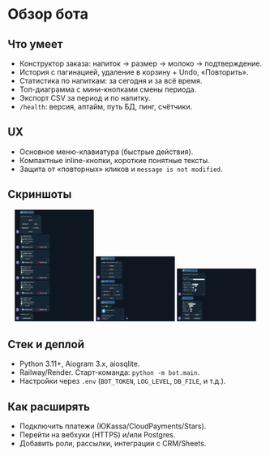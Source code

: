 # Обзор бота

## Что умеет
- Конструктор заказа: напиток → размер → молоко → подтверждение.
- История с пагинацией, удаление в корзину + Undo, «Повторить».
- Статистика по напиткам: за сегодня и за всё время.
- Топ-диаграмма с мини-кнопками смены периода.
- Экспорт CSV за период и по напитку.
- `/health`: версия, аптайм, путь БД, пинг, счётчики.

## UX
- Основное меню-клавиатура (быстрые действия).
- Компактные inline-кнопки, короткие понятные тексты.
- Защита от «повторных» кликов и `message is not modified`.

## Скриншоты
<p align="center">
  <img src="docs/img/history.png"     alt="История" width="31%">
  <img src="docs/img/export.png"      alt="Экспорт" width="31%">
  <img src="docs/img/stats-top.png"   alt="Заказ"   width="31%">
</p>

## Стек и деплой
- Python 3.11+, Aiogram 3.x, aiosqlite.
- Railway/Render. Старт-команда: `python -m bot.main`.
- Настройки через `.env` (`BOT_TOKEN`, `LOG_LEVEL`, `DB_FILE`, и т.д.).

## Как расширять
- Подключить платежи (ЮKassa/CloudPayments/Stars).
- Перейти на вебхуки (HTTPS) и/или Postgres.
- Добавить роли, рассылки, интеграции с CRM/Sheets.


